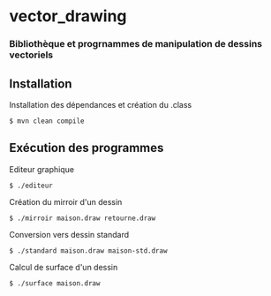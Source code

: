 # vector_drawing
### Bibliothèque et progrnammes de manipulation de dessins vectoriels


## Installation

Installation des dépendances et création du .class
```
$ mvn clean compile
```

## Exécution des programmes
Editeur graphique
```
$ ./editeur
```

Création du mirroir d'un dessin
```
$ ./mirroir maison.draw retourne.draw
```

Conversion vers dessin standard
```
$ ./standard maison.draw maison-std.draw
```

Calcul de surface d'un dessin
```
$ ./surface maison.draw
```
